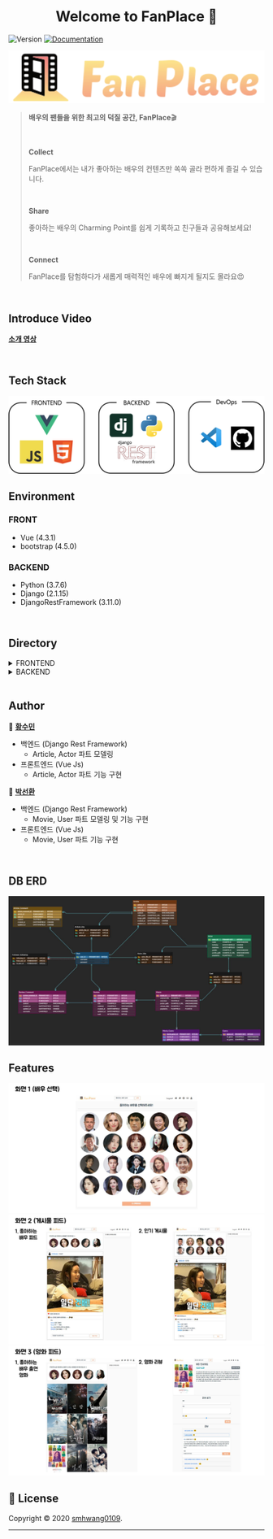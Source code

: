 <h1 align="center">Welcome to FanPlace 👋</h1>
<p>
  <img alt="Version" src="https://img.shields.io/badge/version-1.0.0-blue.svg?cacheSeconds=2592000" />
  <a href="https://github.com/smhwang0109/FanPlace/blob/master/README.md" target="_blank">
    <img alt="Documentation" src="https://img.shields.io/badge/documentation-yes-brightgreen.svg" />
  </a>
</p>

<img src="images/logo.png" alt="FanPlace Logo" />

> **배우의 팬들을 위한 최고의 덕질 공간, FanPlace**🎬
>
> <br>
>
> **Collect** 
>
> FanPlace에서는 내가 좋아하는 배우의 컨텐츠만 쏙쏙 골라 편하게 즐길 수 있습니다.
>
> <br>
>
> **Share**
>
> 좋아하는 배우의 Charming Point를 쉽게 기록하고 친구들과 공유해보세요!
>
> <br>
>
> **Connect**
>
> FanPlace를 탐험하다가 새롭게 매력적인 배우에 빠지게 될지도 몰라요😍

<br>

## Introduce Video

[**소개 영상**](https://youtu.be/v7X_h15Ix1c)

<br>


## Tech Stack
<img src="images/tech_stack.png" alt="tech stack" />

<br>

## Environment

### FRONT

- Vue (4.3.1)
- bootstrap (4.5.0)

### BACKEND

- Python (3.7.6)
- Django (2.1.15)
- DjangoRestFramework (3.11.0)



<br>

## Directory

<details>
<summary>FRONTEND</summary>    
<pre>
│  babel.config.js
│  package-lock.json
│  package.json
│              
├─public
│      
└─src
    ├─api
    ├─assets
    ├─components
    ├─router
    ├─store
    └─views
        ├─accounts
        ├─actors
        ├─articles
        ├─movies
        │  └─reviews
        └─searchbars
</pre>
</details>

<details>
<summary>BACKEND</summary>    
<pre>
│  manage.py
│  requirements.txt
│  
├─accounts
│  │  admin.py
│  │  apps.py
│  │  models.py
│  │  serializers.py
│  │  tests.py
│  │  urls.py
│  │  views.py
│  │  __init__.py
│  │  
│  └─migrations
│          
├─actors
│  │  admin.py
│  │  apps.py
│  │  models.py
│  │  serializers.py
│  │  tests.py
│  │  urls.py
│  │  views.py
│  │  __init__.py
│  │  
│  └─migrations
│          
├─articles
│  │  admin.py
│  │  apps.py
│  │  models.py
│  │  serializers.py
│  │  tests.py
│  │  urls.py
│  │  views.py
│  │  __init__.py
│  │  
│  └─migrations
│          
├─movies
│  │  admin.py
│  │  apps.py
│  │  models.py
│  │  serializers.py
│  │  tests.py
│  │  urls.py
│  │  views.py
│  │  __init__.py
│  │  
│  ├─fixtures
│  │      
│  └─migrations
│          
└─scenephile_django
     │  settings.py
     │  urls.py
     │  wsgi.py
     └  __init__.py
</pre>
</details>


<br>

## Author

👤 [**황수민**](https://github.com/smhwang0109)<br>

- 백엔드 (Django Rest Framework)
  - Article, Actor 파트 모델링
- 프론트엔드 (Vue Js)
  - Article, Actor 파트 기능 구현

👤 [**박선환**](https://github.com/SunHwan-Park)

- 백엔드 (Django Rest Framework)
  - Movie, User 파트 모델링 및 기능 구현
- 프론트엔드 (Vue Js)
  - Movie, User 파트 기능 구현

<br>

## DB ERD

<img src="images/fanplaceerd.png" alt="FanPlaceERD" />

<br>

## Features

<img src="images/화면1.png" alt="화면1" />

<img src="images/화면2.png" alt="화면2" />

<img src="images/화면3.png" alt="화면3" />



<br>


## 📝 License

Copyright © 2020 [smhwang0109](https://github.com/smhwang0109).<br/>

***
